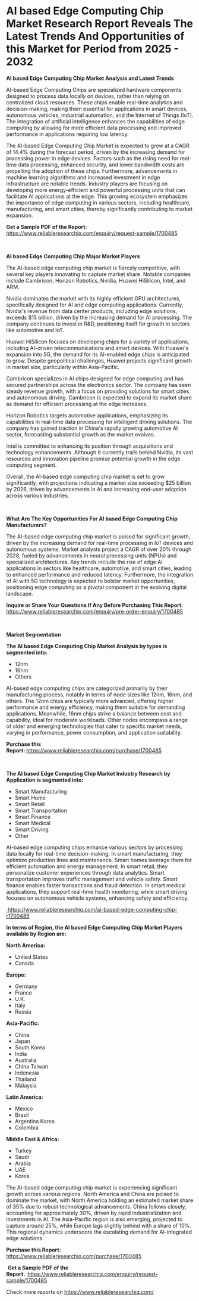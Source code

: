<p><h1>AI based Edge Computing Chip Market Research Report Reveals The Latest Trends And Opportunities of this Market for Period from 2025 - 2032</h1></p><p><strong>AI based Edge Computing Chip Market Analysis and Latest Trends</strong></p>
<p><p>AI-based Edge Computing Chips are specialized hardware components designed to process data locally on devices, rather than relying on centralized cloud resources. These chips enable real-time analytics and decision-making, making them essential for applications in smart devices, autonomous vehicles, industrial automation, and the Internet of Things (IoT). The integration of artificial intelligence enhances the capabilities of edge computing by allowing for more efficient data processing and improved performance in applications requiring low latency.</p><p>The AI-based Edge Computing Chip Market is expected to grow at a CAGR of 14.4% during the forecast period, driven by the increasing demand for processing power in edge devices. Factors such as the rising need for real-time data processing, enhanced security, and lower bandwidth costs are propelling the adoption of these chips. Furthermore, advancements in machine learning algorithms and increased investment in edge infrastructure are notable trends. Industry players are focusing on developing more energy-efficient and powerful processing units that can facilitate AI applications at the edge. This growing ecosystem emphasizes the importance of edge computing in various sectors, including healthcare, manufacturing, and smart cities, thereby significantly contributing to market expansion.</p></p>
<p><strong>Get a Sample PDF of the Report:&nbsp;</strong> <a href="https://www.reliableresearchiq.com/enquiry/request-sample/1700485?utm_campaign=3139&utm_medium=2&utm_source=Github&utm_content=ia&utm_term=27032025&utm_id=ai-based-edge-computing-chip">https://www.reliableresearchiq.com/enquiry/request-sample/1700485</a></p>
<p>&nbsp;</p>
<p><strong>AI based Edge Computing Chip Major Market Players</strong></p>
<p><p>The AI-based edge computing chip market is fiercely competitive, with several key players innovating to capture market share. Notable companies include Cambricon, Horizon Robotics, Nvidia, Huawei HiSilicon, Intel, and ARM. </p><p>Nvidia dominates the market with its highly efficient GPU architectures, specifically designed for AI and edge computing applications. Currently, Nvidia's revenue from data center products, including edge solutions, exceeds $15 billion, driven by the increasing demand for AI processing. The company continues to invest in R&D, positioning itself for growth in sectors like automotive and IoT.</p><p>Huawei HiSilicon focuses on developing chips for a variety of applications, including AI-driven telecommunications and smart devices. With Huawei's expansion into 5G, the demand for its AI-enabled edge chips is anticipated to grow. Despite geopolitical challenges, Huawei projects significant growth in market size, particularly within Asia-Pacific.</p><p>Cambricon specializes in AI chips designed for edge computing and has secured partnerships across the electronics sector. The company has seen steady revenue growth, with a focus on providing solutions for smart cities and autonomous driving. Cambricon is expected to expand its market share as demand for efficient processing at the edge increases.</p><p>Horizon Robotics targets automotive applications, emphasizing its capabilities in real-time data processing for intelligent driving solutions. The company has gained traction in China's rapidly growing automotive AI sector, forecasting substantial growth as the market evolves. </p><p>Intel is committed to enhancing its position through acquisitions and technology enhancements. Although it currently trails behind Nvidia, its vast resources and innovation pipeline promise potential growth in the edge computing segment.</p><p>Overall, the AI-based edge computing chip market is set to grow significantly, with projections indicating a market size exceeding $25 billion by 2026, driven by advancements in AI and increasing end-user adoption across various industries.</p></p>
<p>&nbsp;</p>
<p><strong>What Are The Key Opportunities For AI based Edge Computing Chip Manufacturers?</strong></p>
<p><p>The AI-based edge computing chip market is poised for significant growth, driven by the increasing demand for real-time processing in IoT devices and autonomous systems. Market analysts project a CAGR of over 20% through 2028, fueled by advancements in neural processing units (NPUs) and specialized architectures. Key trends include the rise of edge AI applications in sectors like healthcare, automotive, and smart cities, leading to enhanced performance and reduced latency. Furthermore, the integration of AI with 5G technology is expected to bolster market opportunities, positioning edge computing as a pivotal component in the evolving digital landscape.</p></p>
<p><strong>Inquire or Share Your Questions If Any Before Purchasing This Report:</strong> <a href="https://www.reliableresearchiq.com/enquiry/pre-order-enquiry/1700485?utm_campaign=3139&utm_medium=2&utm_source=Github&utm_content=ia&utm_term=27032025&utm_id=ai-based-edge-computing-chip">https://www.reliableresearchiq.com/enquiry/pre-order-enquiry/1700485</a></p>
<p>&nbsp;</p>
<p><strong>Market Segmentation</strong></p>
<p><strong>The AI based Edge Computing Chip Market Analysis by types is segmented into:</strong></p>
<p><ul><li>12nm</li><li>16nm</li><li>Others</li></ul></p>
<p><p>AI-based edge computing chips are categorized primarily by their manufacturing process, notably in terms of node sizes like 12nm, 16nm, and others. The 12nm chips are typically more advanced, offering higher performance and energy efficiency, making them suitable for demanding applications. Meanwhile, 16nm chips strike a balance between cost and capability, ideal for moderate workloads. Other nodes encompass a range of older and emerging technologies that cater to specific market needs, varying in performance, power consumption, and application suitability.</p></p>
<p><strong>Purchase this Report:&nbsp;</strong><a href="https://www.reliableresearchiq.com/purchase/1700485?utm_campaign=3139&utm_medium=2&utm_source=Github&utm_content=ia&utm_term=27032025&utm_id=ai-based-edge-computing-chip">https://www.reliableresearchiq.com/purchase/1700485</a></p>
<p>&nbsp;</p>
<p><strong>The AI based Edge Computing Chip Market Industry Research by Application is segmented into:</strong></p>
<p><ul><li>Smart Manufacturing</li><li>Smart Home</li><li>Smart Retail</li><li>Smart Transportation</li><li>Smart Finance</li><li>Smart Medical</li><li>Smart Driving</li><li>Other</li></ul></p>
<p><p>AI-based edge computing chips enhance various sectors by processing data locally for real-time decision-making. In smart manufacturing, they optimize production lines and maintenance. Smart homes leverage them for efficient automation and energy management. In smart retail, they personalize customer experiences through data analytics. Smart transportation improves traffic management and vehicle safety. Smart finance enables faster transactions and fraud detection. In smart medical applications, they support real-time health monitoring, while smart driving focuses on autonomous vehicle systems, enhancing safety and efficiency.</p></p>
<p><a href="https://www.reliableresearchiq.com/ai-based-edge-computing-chip-r1700485?utm_campaign=3139&utm_medium=2&utm_source=Github&utm_content=ia&utm_term=27032025&utm_id=ai-based-edge-computing-chip">&nbsp;https://www.reliableresearchiq.com/ai-based-edge-computing-chip-r1700485</a></p>
<p><strong>In terms of Region, the AI based Edge Computing Chip Market Players available by Region are:</strong></p>
<p>
    <p> <strong> North America: </strong>
        <ul>
            <li>United States</li>
            <li>Canada</li>
        </ul>
        </p> 
    <p> <strong> Europe: </strong>
        <ul>
            <li>Germany</li>
            <li>France</li>
            <li>U.K.</li>
            <li>Italy</li>
            <li>Russia</li>
        </ul>
        </p> 
    <p> <strong> Asia-Pacific: </strong>
        <ul>
            <li>China</li>
            <li>Japan</li>
            <li>South Korea</li>
            <li>India</li>
            <li>Australia</li>
            <li>China Taiwan</li>
            <li>Indonesia</li>
            <li>Thailand</li>
            <li>Malaysia</li>
        </ul>
        </p> 
    <p> <strong> Latin America: </strong>
        <ul>
            <li>Mexico</li>
            <li>Brazil</li>
            <li>Argentina Korea</li>
            <li>Colombia</li>
        </ul>
        </p> 
    <p> <strong> Middle East & Africa: </strong>
        <ul>
            <li>Turkey</li>
            <li>Saudi</li>
            <li>Arabia</li>
            <li>UAE</li>
            <li>Korea</li>
        </ul>
    </p>
    </p>
<p><p>The AI-based edge computing chip market is experiencing significant growth across various regions. North America and China are poised to dominate the market, with North America holding an estimated market share of 35% due to robust technological advancements. China follows closely, accounting for approximately 30%, driven by rapid industrialization and investments in AI. The Asia-Pacific region is also emerging, projected to capture around 25%, while Europe lags slightly behind with a share of 10%. This regional dynamics underscore the escalating demand for AI-integrated edge solutions.</p></p>
<p><strong>Purchase this Report: </strong><a href="https://www.reliableresearchiq.com/purchase/1700485?utm_campaign=3139&utm_medium=2&utm_source=Github&utm_content=ia&utm_term=27032025&utm_id=ai-based-edge-computing-chip">https://www.reliableresearchiq.com/purchase/1700485</a></p>
<p>&nbsp;<strong>Get a Sample PDF of the Report:&nbsp;&nbsp;</strong><a href="https://www.reliableresearchiq.com/enquiry/request-sample/1700485?utm_campaign=3139&utm_medium=2&utm_source=Github&utm_content=ia&utm_term=27032025&utm_id=ai-based-edge-computing-chip">https://www.reliableresearchiq.com/enquiry/request-sample/1700485</a></p>
<p><strong></strong></p>
<p>Check more reports on <a href="https://www.reliableresearchiq.com/?utm_campaign=3139&utm_medium=2&utm_source=Github&utm_content=ia&utm_term=27032025&utm_id=ai-based-edge-computing-chip">https://www.reliableresearchiq.com/</a></p>